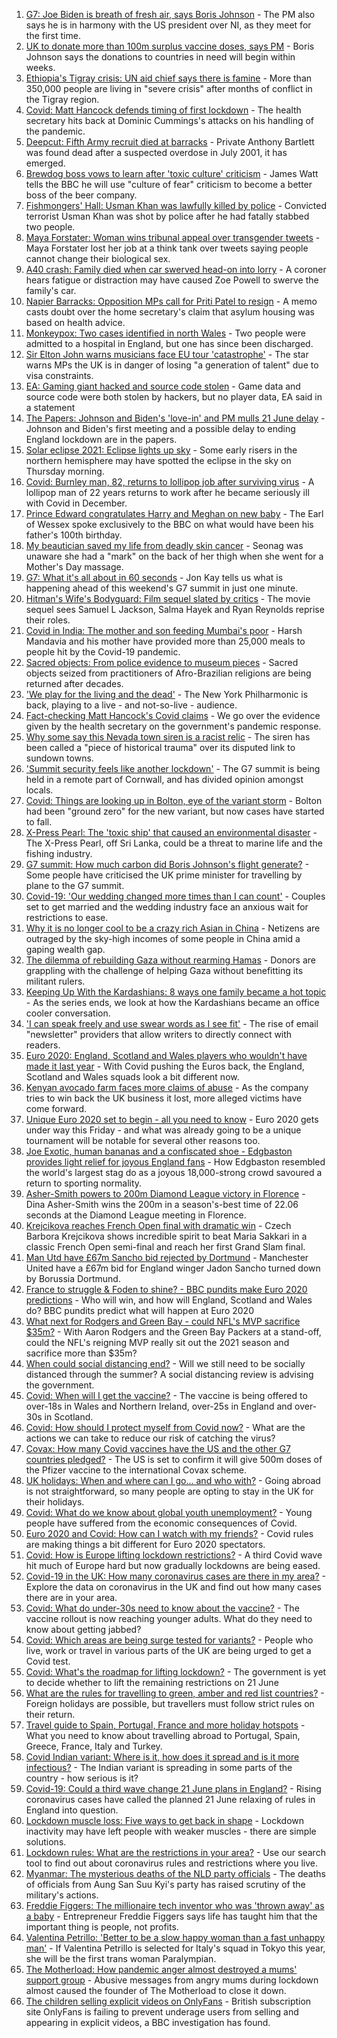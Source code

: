 1. [G7: Joe Biden is breath of fresh air, says Boris Johnson](https://www.bbc.co.uk/news/uk-politics-57433296) - The PM also says he is in harmony with the US president over NI, as they meet for the first time.
2. [UK to donate more than 100m surplus vaccine doses, says PM](https://www.bbc.co.uk/news/uk-57436535) - Boris Johnson says the donations to countries in need will begin within weeks.
3. [Ethiopia's Tigray crisis: UN aid chief says there is famine](https://www.bbc.co.uk/news/world-africa-57432280) - More than 350,000 people are living in "severe crisis" after months of conflict in the Tigray region.
4. [Covid: Matt Hancock defends timing of first lockdown](https://www.bbc.co.uk/news/uk-politics-57425830) - The health secretary hits back at Dominic Cummings's attacks on his handling of the pandemic.
5. [Deepcut: Fifth Army recruit died at barracks](https://www.bbc.co.uk/news/uk-57428716) - Private Anthony Bartlett was found dead after a suspected overdose in July 2001, it has emerged.
6. [Brewdog boss vows to learn after 'toxic culture' criticism](https://www.bbc.co.uk/news/business-57434978) - James Watt tells the BBC he will use "culture of fear" criticism to become a better boss of the beer company.
7. [Fishmongers' Hall: Usman Khan was lawfully killed by police](https://www.bbc.co.uk/news/uk-england-london-57424420) - Convicted terrorist Usman Khan was shot by police after he had fatally stabbed two people.
8. [Maya Forstater: Woman wins tribunal appeal over transgender tweets](https://www.bbc.co.uk/news/uk-57426579) - Maya Forstater lost her job at a think tank over tweets saying people cannot change their biological sex.
9. [A40 crash: Family died when car swerved head-on into lorry](https://www.bbc.co.uk/news/uk-england-oxfordshire-57427577) - A coroner hears fatigue or distraction may have caused Zoe Powell to swerve the family's car.
10. [Napier Barracks: Opposition MPs call for Priti Patel to resign](https://www.bbc.co.uk/news/uk-england-kent-57432760) - A memo casts doubt over the home secretary's claim that asylum housing was based on health advice.
11. [Monkeypox: Two cases identified in north Wales](https://www.bbc.co.uk/news/uk-wales-57431322) - Two people were admitted to a hospital in England, but one has since been discharged.
12. [Sir Elton John warns musicians face EU tour 'catastrophe'](https://www.bbc.co.uk/news/entertainment-arts-57434123) - The star warns MPs the UK is in danger of losing "a generation of talent" due to visa constraints.
13. [EA: Gaming giant hacked and source code stolen](https://www.bbc.co.uk/news/technology-57431987) - Game data and source code were both stolen by hackers, but no player data, EA said in a statement
14. [The Papers: Johnson and Biden's 'love-in' and PM mulls 21 June delay](https://www.bbc.co.uk/news/blogs-the-papers-57436753) - Johnson and Biden's first meeting and a possible delay to ending England lockdown are in the papers.
15. [Solar eclipse 2021: Eclipse lights up sky](https://www.bbc.co.uk/news/world-57430146) - Some early risers in the northern hemisphere may have spotted the eclipse in the sky on Thursday morning.
16. [Covid: Burnley man, 82, returns to lollipop job after surviving virus](https://www.bbc.co.uk/news/uk-england-lancashire-57430961) - A lollipop man of 22 years returns to work after he became seriously ill with Covid in December.
17. [Prince Edward congratulates Harry and Meghan on new baby](https://www.bbc.co.uk/news/uk-57422627) - The Earl of Wessex spoke exclusively to the BBC on what would have been his father's 100th birthday.
18. [My beautician saved my life from deadly skin cancer](https://www.bbc.co.uk/news/uk-scotland-edinburgh-east-fife-57402450) - Seonag was unaware she had a "mark" on the back of her thigh when she went for a Mother's Day massage.
19. [G7: What it's all about in 60 seconds](https://www.bbc.co.uk/news/uk-57406029) - Jon Kay tells us what is happening ahead of this weekend's G7 summit in just one minute.
20. [Hitman's Wife's Bodyguard: Film sequel slated by critics](https://www.bbc.co.uk/news/entertainment-arts-56251090) - The movie sequel sees Samuel L Jackson, Salma Hayek and Ryan Reynolds reprise their roles.
21. [Covid in India: The mother and son feeding Mumbai's poor](https://www.bbc.co.uk/news/world-asia-india-57418671) - Harsh Mandavia and his mother have provided more than 25,000 meals to people hit by the Covid-19 pandemic.
22. [Sacred objects: From police evidence to museum pieces](https://www.bbc.co.uk/news/world-latin-america-57306362) - Sacred objects seized from practitioners of Afro-Brazilian religions are being returned after decades.
23. ['We play for the living and the dead'](https://www.bbc.co.uk/news/world-us-canada-57422026) - The New York Philharmonic is back, playing to a live - and not-so-live - audience.
24. [Fact-checking Matt Hancock's Covid claims](https://www.bbc.co.uk/news/57427777) - We go over the evidence given by the health secretary on the government's pandemic response.
25. [Why some say this Nevada town siren is a racist relic](https://www.bbc.co.uk/news/world-us-canada-57407543) - The siren has been called a "piece of historical trauma" over its disputed link to sundown towns.
26. ['Summit security feels like another lockdown'](https://www.bbc.co.uk/news/uk-england-cornwall-57399071) - The G7 summit is being held in a remote part of Cornwall, and has divided opinion amongst locals.
27. [Covid: Things are looking up in Bolton, eye of the variant storm](https://www.bbc.co.uk/news/uk-england-57425730) - Bolton had been "ground zero" for the new variant, but now cases have started to fall.
28. [X-Press Pearl: The 'toxic ship' that caused an environmental disaster](https://www.bbc.co.uk/news/world-asia-57395693) - The X-Press Pearl, off Sri Lanka, could be a threat to marine life and the fishing industry.
29. [G7 summit: How much carbon did Boris Johnson's flight generate?](https://www.bbc.co.uk/news/57429106) - Some people have criticised the UK prime minister for travelling by plane to the G7 summit.
30. [Covid-19: 'Our wedding changed more times than I can count'](https://www.bbc.co.uk/news/uk-england-norfolk-57415945) - Couples set to get married and the wedding industry face an anxious wait for restrictions to ease.
31. [Why it is no longer cool to be a crazy rich Asian in China](https://www.bbc.co.uk/news/world-asia-china-57380367) - Netizens are outraged by the sky-high incomes of some people in China amid a gaping wealth gap.
32. [The dilemma of rebuilding Gaza without rearming Hamas](https://www.bbc.co.uk/news/world-middle-east-57396819) - Donors are grappling with the challenge of helping Gaza without benefitting its militant rulers.
33. [Keeping Up With the Kardashians: 8 ways one family became a hot topic](https://www.bbc.co.uk/news/entertainment-arts-57343862) - As the series ends, we look at how the Kardashians became an office cooler conversation.
34. ['I can speak freely and use swear words as I see fit'](https://www.bbc.co.uk/news/business-57382955) - The rise of email "newsletter" providers that allow writers to directly connect with readers.
35. [Euro 2020: England, Scotland and Wales players who wouldn't have made it last year](https://www.bbc.co.uk/news/newsbeat-57259395) - With Covid pushing the Euros back, the England, Scotland and Wales squads look a bit different now.
36. [Kenyan avocado farm faces more claims of abuse](https://www.bbc.co.uk/news/world-africa-57413354) - As the company tries to win back the UK business it lost, more alleged victims have come forward.
37. [Unique Euro 2020 set to begin - all you need to know](https://www.bbc.co.uk/sport/football/57349809) - Euro 2020 gets under way this Friday - and what was already going to be a unique tournament will be notable for several other reasons too.
38. [Joe Exotic, human bananas and a confiscated shoe - Edgbaston provides light relief for joyous England fans](https://www.bbc.co.uk/sport/cricket/57434574) - How Edgbaston resembled the world's largest stag do as a joyous 18,000-strong crowd savoured a return to sporting normality.
39. [Asher-Smith powers to 200m Diamond League victory in Florence](https://www.bbc.co.uk/sport/athletics/57435447) - Dina Asher-Smith wins the 200m in a season's-best time of 22.06 seconds at the Diamond League meeting in Florence.
40. [Krejcikova reaches French Open final with dramatic win](https://www.bbc.co.uk/sport/tennis/57430542) - Czech Barbora Krejcikova shows incredible spirit to beat Maria Sakkari in a classic French Open semi-final and reach her first Grand Slam final.
41. [Man Utd have £67m Sancho bid rejected by Dortmund](https://www.bbc.co.uk/sport/football/57433323) - Manchester United have a £67m bid for England winger Jadon Sancho turned down by Borussia Dortmund.
42. [France to struggle & Foden to shine? - BBC pundits make Euro 2020 predictions](https://www.bbc.co.uk/sport/football/57413544) - Who will win, and how will England, Scotland and Wales do? BBC pundits predict what will happen at Euro 2020
43. [What next for Rodgers and Green Bay - could NFL's MVP sacrifice $35m?](https://www.bbc.co.uk/sport/american-football/57414011) - With Aaron Rodgers and the Green Bay Packers at a stand-off, could the NFL's reigning MVP really sit out the 2021 season and sacrifice more than $35m?
44. [When could social distancing end?](https://www.bbc.co.uk/news/uk-51506729) - Will we still need to be socially distanced through the summer? A social distancing review is advising the government.
45. [Covid: When will I get the vaccine?](https://www.bbc.co.uk/news/health-55045639) - The vaccine is being offered to over-18s in Wales and Northern Ireland, over-25s in England and over-30s in Scotland.
46. [Covid: How should I protect myself from Covid now?](https://www.bbc.co.uk/news/health-57087517) - What are the actions we can take to reduce our risk of catching the virus?
47. [Covax: How many Covid vaccines have the US and the other G7 countries pledged?](https://www.bbc.co.uk/news/world-55795297) - The US is set to confirm it will give 500m doses of the Pfizer vaccine to the international Covax scheme.
48. [UK holidays: When and where can I go... and who with?](https://www.bbc.co.uk/news/explainers-52646738) - Going abroad is not straightforward, so many people are opting to stay in the UK for their holidays.
49. [Covid: What do we know about global youth unemployment?](https://www.bbc.co.uk/news/57406236) - Young people have suffered from the economic consequences of Covid.
50. [Euro 2020 and Covid: How can I watch with my friends?](https://www.bbc.co.uk/news/uk-57386719) - Covid rules are making things a bit different for Euro 2020 spectators.
51. [Covid: How is Europe lifting lockdown restrictions?](https://www.bbc.co.uk/news/explainers-53640249) - A third Covid wave hit much of Europe hard but now gradually lockdowns are being eased.
52. [Covid-19 in the UK: How many coronavirus cases are there in my area?](https://www.bbc.co.uk/news/uk-51768274) - Explore the data on coronavirus in the UK and find out how many cases there are in your area.
53. [Covid: What do under-30s need to know about the vaccine?](https://www.bbc.co.uk/news/health-57273875) - The vaccine rollout is now reaching younger adults. What do they need to know about getting jabbed?
54. [Covid: Which areas are being surge tested for variants?](https://www.bbc.co.uk/news/explainers-54872039) - People who live, work or travel in various parts of the UK are being urged to get a Covid test.
55. [Covid: What's the roadmap for lifting lockdown?](https://www.bbc.co.uk/news/explainers-52530518) - The government is yet to decide whether to lift the remaining restrictions on 21 June
56. [What are the rules for travelling to green, amber and red list countries?](https://www.bbc.co.uk/news/explainers-52544307) - Foreign holidays are possible, but travellers must follow strict rules on their return.
57. [Travel guide to Spain, Portugal, France and more holiday hotspots](https://www.bbc.co.uk/news/explainers-56997931) - What you need to know about travelling abroad to Portugal, Spain, Greece, France, Italy and Turkey.
58. [Covid Indian variant: Where is it, how does it spread and is it more infectious?](https://www.bbc.co.uk/news/health-57157496) - The Indian variant is spreading in some parts of the country - how serious is it?
59. [Covid-19: Could a third wave change 21 June plans in England?](https://www.bbc.co.uk/news/health-57328469) - Rising coronavirus cases have called the planned 21 June relaxing of rules in England into question.
60. [Lockdown muscle loss: Five ways to get back in shape](https://www.bbc.co.uk/news/uk-56887390) - Lockdown inactivity may have left people with weaker muscles - there are simple solutions.
61. [Lockdown rules: What are the restrictions in your area?](https://www.bbc.co.uk/news/uk-54373904) - Use our search tool to find out about coronavirus rules and restrictions where you live.
62. [Myanmar: The mysterious deaths of the NLD party officials](https://www.bbc.co.uk/news/world-asia-57380237) - The deaths of officials from Aung San Suu Kyi's party has raised scrutiny of the military's actions.
63. [Freddie Figgers: The millionaire tech inventor who was 'thrown away' as a baby](https://www.bbc.co.uk/news/stories-57081087) - Entrepreneur Freddie Figgers says life has taught him that the important thing is people, not profits.
64. [Valentina Petrillo: 'Better to be a slow happy woman than a fast unhappy man'](https://www.bbc.co.uk/news/stories-57338207) - If Valentina Petrillo is selected for Italy's squad in Tokyo this year, she will be the first trans woman Paralympian.
65. [The Motherload: How pandemic anger almost destroyed a mums' support group](https://www.bbc.co.uk/news/stories-57285368) - Abusive messages from angry mums during lockdown almost caused the founder of The Motherload to close it down.
66. [The children selling explicit videos on OnlyFans](https://www.bbc.co.uk/news/uk-57255983) - British subscription site OnlyFans is failing to prevent underage users from selling and appearing in explicit videos, a BBC investigation has found.
